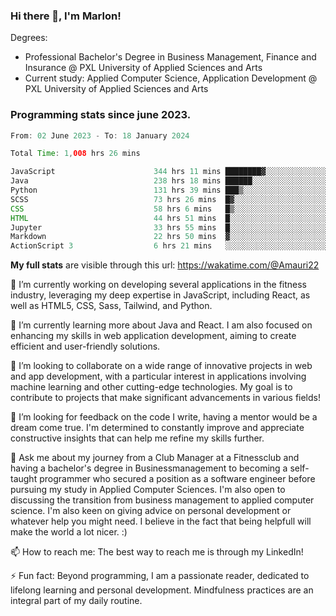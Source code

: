 
### Hi there 👋, I'm Marlon!

Degrees: 
- Professional Bachelor's Degree in Business Management, Finance and Insurance @ PXL University of Applied Sciences and Arts
- Current study: Applied Computer Science, Application Development @ PXL University of Applied Sciences and Arts

### Programming stats since june 2023.
<!--START_SECTION:waka-->

```java
From: 02 June 2023 - To: 18 January 2024

Total Time: 1,008 hrs 26 mins

JavaScript                      344 hrs 11 mins ████████▓░░░░░░░░░░░░░░░░   34.04 %
Java                            238 hrs 18 mins ██████░░░░░░░░░░░░░░░░░░░   23.57 %
Python                          131 hrs 39 mins ███▒░░░░░░░░░░░░░░░░░░░░░   13.02 %
SCSS                            73 hrs 26 mins  █▓░░░░░░░░░░░░░░░░░░░░░░░   07.26 %
CSS                             58 hrs 6 mins   █▒░░░░░░░░░░░░░░░░░░░░░░░   05.75 %
HTML                            44 hrs 51 mins  █░░░░░░░░░░░░░░░░░░░░░░░░   04.44 %
Jupyter                         33 hrs 55 mins  █░░░░░░░░░░░░░░░░░░░░░░░░   03.36 %
Markdown                        22 hrs 50 mins  ▓░░░░░░░░░░░░░░░░░░░░░░░░   02.26 %
ActionScript 3                  6 hrs 21 mins   ░░░░░░░░░░░░░░░░░░░░░░░░░   00.63 %
```

<!--END_SECTION:waka-->
**My full stats** are visible through this url: https://wakatime.com/@Amauri22



🔭 I’m currently working on developing several applications in the fitness industry, leveraging my deep expertise in JavaScript, including React, as well as HTML5, CSS, Sass, Tailwind, and Python.

🌱 I’m currently learning more about Java and React. I am also focused on enhancing my skills in web application development, aiming to create efficient and user-friendly solutions.

👯 I’m looking to collaborate on a wide range of innovative projects in web and app development, with a particular interest in applications involving machine learning and other cutting-edge technologies. My goal is to contribute to projects that make significant advancements in various fields!

🤔 I’m looking for feedback on the code I write, having a mentor would be a dream come true. I'm determined to constantly improve and appreciate constructive insights that can help me refine my skills further.

💬 Ask me about my journey from a Club Manager at a Fitnessclub and having a bachelor's degree in Businessmanagement to becoming a self-taught programmer who secured a position as a software engineer before pursuing my study in Applied Computer Sciences. I'm also open to discussing the transition from business management to applied computer science. I'm also keen on giving advice on personal development or whatever help you might need. I believe in the fact that being helpfull will make the world a lot nicer. :)

📫 How to reach me: The best way to reach me is through my LinkedIn!

⚡ Fun fact: Beyond programming, I am a passionate reader, dedicated to lifelong learning and personal development. Mindfulness practices are an integral part of my daily routine.



